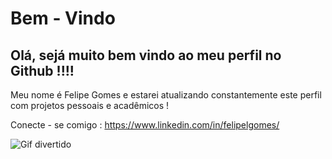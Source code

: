 # Bem - Vindo

<h2> Olá, sejá muito bem vindo ao meu perfil no Github !!!! </h2>

Meu nome é Felipe Gomes e estarei atualizando constantemente este perfil com projetos pessoais e acadêmicos !

Conecte - se comigo : https://www.linkedin.com/in/felipelgomes/


<img src="https://media4.giphy.com/media/RbDKaczqWovIugyJmW/giphy.gif" alt="Gif divertido">
